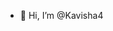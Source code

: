 - 👋 Hi, I’m @Kavisha4


<!---
Kavisha4/Kavisha4 is a ✨ special ✨ repository because its `README.md` (this file) appears on your GitHub profile.
You can click the Preview link to take a look at your changes.
--->
